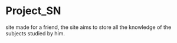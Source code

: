 # Project_SN
 site made for a friend, the site aims to store all the knowledge of the subjects studied by him.
